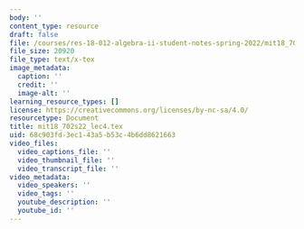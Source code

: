 ```yaml
---
body: ''
content_type: resource
draft: false
file: /courses/res-18-012-algebra-ii-student-notes-spring-2022/mit18_702s22_lec4.tex
file_size: 20920
file_type: text/x-tex
image_metadata:
  caption: ''
  credit: ''
  image-alt: ''
learning_resource_types: []
license: https://creativecommons.org/licenses/by-nc-sa/4.0/
resourcetype: Document
title: mit18_702s22_lec4.tex
uid: 68c903fd-3ec1-43a5-b53c-4b6dd8621663
video_files:
  video_captions_file: ''
  video_thumbnail_file: ''
  video_transcript_file: ''
video_metadata:
  video_speakers: ''
  video_tags: ''
  youtube_description: ''
  youtube_id: ''
---
```

